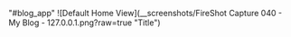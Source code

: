 "#blog_app" 
![Default Home View](__screenshots/FireShot Capture 040 - My Blog - 127.0.0.1.png?raw=true "Title")